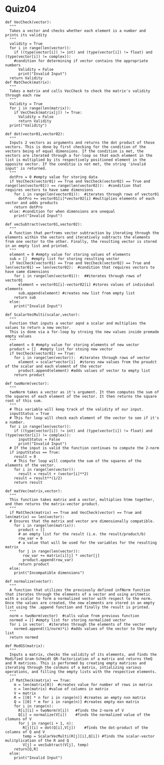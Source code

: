   # Quiz04


    def VecCheck(vector):
      """
      Takes a vector and checks whether each element is a number and prints its validity
      """
      validity = True
      for i in range(len(vector)):
        if ((type(vector[i]) != int) and (type(vector[i]) != float) and (type(vector[i]) != complex)):
        #condition for determining if vector contains the appropriate numbers
          Validity = False
          print("Invalid Input")
      return Validity
    def MatCheck(matrix):
      """
      Takes a matrix and calls VecCheck to check the matrix's validity through each row
      """
      Validity = True
      for j in range(len(matrix)):
        if VecCheck(matrix[j]) != True:
          Validity = False
          return Validity
      print("Validity")

    def dot(vector01,vector02):
      """
      Inputs 2 vectors as arguments and returns the dot product of those vectors. This is done by first checking for the condition of the vectors being of equal dimensions. If the condition is met, the vectors are iterated through a for-loop so that each element in the list is multiplied by its respectively positioned element in the opposite vector. If the conditio is not met, the string 'invalid input' is returned.
      """
      dotPro = 0 #empty value for storing data
      if VecCheck(vector01) == True and VecCheck(vector02) == True and range(len(vector01)) == range(len(vector02)):  #condition that requires vectors to have same dimensions
        for i in range(len(vector01)):  #iterates through rows of vector01
          dotPro += vector01[i]*vector02[i] #multiplies elements of each vector and adds products
        return dotPro
      else: #condition for when dimensions are unequal
        print("Invalid Input")

    def vecSubtract(vector01,vector02):
      """
      A function that perfroms vector subtraction by iterating through the elements within the vectors and iteratively subtracts the elements from one vector to the other. Finally, the resulting vector is stored in an empty list and printed.
      """
      element = 0 #empty value for storing values of elements
      sub = []  #empty list for storing resulting vector
      if VecCheck(vector01) == True and VecCheck(vector02) == True and len(vector01) == len(vector02):  #condition that requires vectors to have same dimensions
        for i in range(len(vector01)):  ##iterates through rows of vector01
          element = vector01[i]-vector02[i] #stores values of individual elements
          sub.append(element) #creates new list from empty list
        return sub
      else:
        print("Invalid Input")

    def ScalarVecMulti(scalar,vector):
      """
      Function that inputs a vector aqnd a scalar and multiplies the values to return a new vector.
      This is done via a for-loop by stroing the new values inside premade empty values
      """
      element = 0 #empty value for storing elements of new vector
      product = []  #empty list for stoing new vector
      if VecCheck(vector01) == True:
        for i in range(len(vector)):  #iterates through rows of vector
          element = scalar*vector[i]  #stores new values from the proudct of the scalar and each element of the vector
          product.append(element) #adds values of vector to empty list
        return product

    def twoNorm(vector):
      """
      twoNorm takes a vector as it's argument. It then computes the sum of  the squares of each element of the vector. It then returns the square root of this sum.
      """
      # This variable will keep track of the validity of our input.
      inputStatus = True  
      # This for loop will check each element of the vector to see if it's a number. 
      for i in range(len(vector)):  
        if ((type(vector[i]) != int) and (type(vector[i]) != float) and (type(vector[i]) != complex)):
          inputStatus = False
          print("Invalid Input")
      # If the input is valid the function continues to compute the 2-norm
      if inputStatus == True:
        result = 0
        # This for loop will compute the sum of the squares of the elements of the vector. 
        for i in range(len(vector)):
          result = result + (vector[i]**2)
        result = result**(1/2)
        return result

    def matVec(matrix,vector):
      """
      This function takes matrix and a vector, multiplies htme together, and then returns the matrix-vector product. 
      """
      if MatCheck(matrix) == True and VecCheck(vector) == True and len(matrix) == len(vector):
      # Ensures that the matrix and vector are dimensionally compatible.
        for i in range(len(matrix)):
          product = []
          # an empty list for the result (i.e. the result/product/b)
          row_var = 0
          # a value that will be used for the variables for the resulting matrix
          for j in range(len(vector)):
            row_var += matrix[i][j] * vector[j]
            product.append(row_var)
          return product
      else:
        print("Incompatible dimensions")

    def normalize(vector):
      """
      A function that utilizes the previously defined infNorm function that iterates through the elements of a vector and using aritmetic with a scalar to form a normalized vector with respect to the norm. Once the values are created, the new elements are stored in an empty list using the .append function and finally the result is printed.
      """
      norm = twoNorm(vector)  #calls value from previous function
      normed = [] #empty list for storing normalized vector
      for i in vector:  #iterates through the elements of the vector
        normed.append((1/norm)*i) #adds values of the vector to the empty list
      return normed

    def ModGS(matrix):	
      """
      Inputs a matrix, checks the validity of its elements, and finds the Modified Gram-Schmidt QR-factorization of a matrix and returns theQ and R matrices. This is performed by creating empty matrices and iterating through the colmuns of a matrix, intializing various operations, and filling the empty lists with the respective elements.
      """
      if MatCheck(matrix) == True:
        m = len(matrix[0])	#creates value for number of rows in matrix
        n = len(matrix)	#value of columns in matrix
        V = matrix
        R = [[0] * n for i in range(n)]	#creates an empty nxn matrix
        Q = [[0] * m for i in range(n)]	#creates empty mxn matrix
        for i in range(n):
          R[i][i] = twoNorm(V[i])	#finds the 2-norm of V
          Q[i] = normalize(V[i])	#finds the normalized value of the clomuns of V
          for j in range(i + 1, n):
            R[j][i] = dot(Q[i],V[j])	#finds the dot-product of the columns of Q and V
            temp = ScalarVecMulti(R[j][i],Q[i])	#finds the scalar-vector mulitplication of the R and Q
            V[j] = vecSubtract(V[j], temp)
        return[Q,R]
      else:
        print("Invalid Input")

